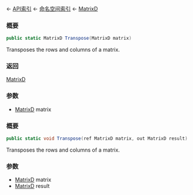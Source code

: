 ← [API索引](Api-Index) ← [命名空间索引](Namespace-Index) ← [MatrixD](VRageMath.MatrixD)

### 概要

```csharp
public static MatrixD Transpose(MatrixD matrix)
```

Transposes the rows and columns of a matrix.

### 返回

[MatrixD](VRageMath.MatrixD)

### 参数

* [MatrixD](VRageMath.MatrixD) matrix
### 概要

```csharp
public static void Transpose(ref MatrixD matrix, out MatrixD result)
```

Transposes the rows and columns of a matrix.

### 参数

* [MatrixD](VRageMath.MatrixD) matrix
* [MatrixD](VRageMath.MatrixD) result
